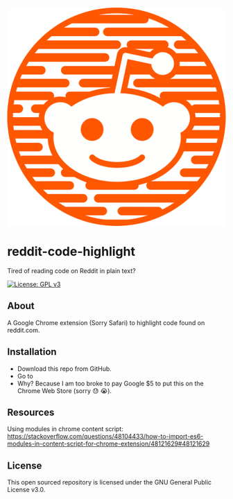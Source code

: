 ![reddit-code-highlight Icon](./src/assets/icon.png)

# reddit-code-highlight

Tired of reading code on Reddit in plain text?

[![License: GPL v3](https://img.shields.io/badge/License-GPLv3-blue.svg)](https://www.gnu.org/licenses/gpl-3.0)


## About

A Google Chrome extension (Sorry Safari) to highlight code found on reddit.com.

## Installation

- Download this repo from GitHub.
- Go to  
- Why? Because I am too broke to pay Google $5 to put this on the Chrome Web Store (sorry :sweat: :sob:).

## Resources

Using modules in chrome content script: https://stackoverflow.com/questions/48104433/how-to-import-es6-modules-in-content-script-for-chrome-extension/48121629#48121629

## License

This open sourced repository is licensed under the GNU General Public License v3.0.